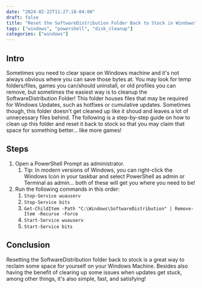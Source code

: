 ```yaml
---
date: "2024-02-22T11:27:18-04:00"
draft: false
title: "Reset the SoftwareDistribution Folder Back to Stock in Windows"
tags: ["windows", "powershell", "disk_cleanup"]
categories: ["windows"]
---
```


## Intro

Sometimes you need to clear space on Windows machine and it's not always obvious where you can save those bytes at. You may look for temp folders/files, games you can/should uninstall, or old profiles you can remove, but sometimes the easiest way is to cleanup the SoftwareDistribution Folder! This folder houses files that may be required for Windows Updates, such as hotfixes or cumulative updates. Sometimes though, this folder doesn't get cleaned up like it shoud and leaves a lot of unnecessary files behind. The following is a step-by-step guide on how to clean up this folder and reset it back to stock so that you may claim that space for something better... like more games!

## Steps

1. Open a PowerShell Prompt as administrator.
   1. Tip: In modern versions of Windows, you can right-click the Windows Icon in your taskbar and select PowerShell as admin or Terminal as admin... both of these will get you where you need to be!
2. Run the following commands in this order:
   1. `Stop-Service wuauserv`
   2. `Stop-Service bits`
   3. `Get-ChildItem -Path "C:\Windows\SoftwareDistribution" | Remove-Item -Recurse -Force`
   4. `Start-Service wuauserv`
   5. `Start-Service bits`

## Conclusion

Resetting the SoftwareDistribution folder back to stock is a great way to reclaim some space for yourself on your Windows Machine. Besides also having the benefit of clearing up some issues when updates get stuck, among other things, it's also simple, fast, and satisfying!
